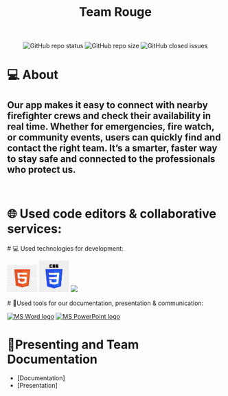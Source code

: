 <h1 align="center">Team Rouge</h1>
<p align="center" >

<div align="center">
</br>
</br>
<img alt="GitHub repo status" src="https://img.shields.io/badge/status-active-green">
<img alt="GitHub repo size" src="https://img.shields.io/github/repo-size/codingburgas/10grade-christmas-luck-AlgoStax?color=blue&style=flat-square">
<img alt="GitHub closed issues" src="https://img.shields.io/github/issues-closed/codingburgas/10grade-christmas-luck-AlgoStax">
</p>
</div>

# 💻 About
## Our app makes it easy to connect with nearby firefighter crews and check their availability in real time. Whether for emergencies, fire watch, or community events, users can quickly find and contact the right team. It’s a smarter, faster way to stay safe and connected to the professionals who protect us.

</p>
<p align="center">

<br>

# 🌐 Used code editors & collaborative services:
<p align="left gap="10px">
</p>
<p align="left" gap="10px">
</p>
# 💻 Used technologies for development:
<div align="left" >
<p align="left gap="10px">
<a href="https://html.com/"><img width=70px src="pictures/html5.jpg"/></a>
<a><img width=70px src="pictures/css3.webp"></a>
<a><img width=70px src=pictures/js.png></a>
</p>
</div>
# 📑Used tools for our documentation, presentation & communication:
<p align="left">
<a href="https://www.microsoft.com/en-ww/microsoft-365/word"><img src="https://img.icons8.com/color/48/microsoft-word-2019--v2.png" alt="MS Word logo" width=70px /></a>
<a href="https://www.microsoft.com/en-ww/microsoft-365/powerpoint"><img src="https://img.icons8.com/color/344/ms-powerpoint.png" alt="MS PowerPoint logo" width=70px /></a>
</p>

# 🌟Presenting and Team Documentation
- [Documentation]
- [Presentation]
<br>